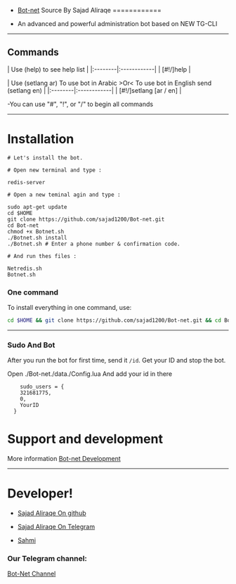   - [Bot-net](https://telegram.me/Al_Srai1) Source By Sajad Aliraqe
============

  - An advanced and powerful administration bot based on NEW TG-CLI


-----------------

## Commands

| Use (help) to see help list |
|:--------|:------------|
| [#!/]help |

| Use (setlang ar) To use bot in Arabic >Or< To use bot in English send (setlang en) |
|:--------|:------------|
| [#!/]setlang [ar / en] | 

-You can use "#", "!", or "/" to begin all commands


* * *

# Installation

````
# Let's install the bot.

# Open new terminal and type :

redis-server

# Open a new teminal agin and type :

sudo apt-get update
cd $HOME
git clone https://github.com/sajad1200/Bot-net.git
cd Bot-net
chmod +x Botnet.sh
./Botnet.sh install
./Botnet.sh # Enter a phone number & confirmation code.

# And run thes files :

Netredis.sh
Botnet.sh
``````
### One command
To install everything in one command, use:
```sh
cd $HOME && git clone https://github.com/sajad1200/Bot-net.git && cd Bot-net && chmod +x Botnet.sh && ./Botnet.sh install && ./Botnet.sh
```

* * *

### Sudo And Bot

After you run the bot for first time, send it `/id`. Get your ID and stop the bot.

Open ./Bot-net./data./Config.lua And add your id in there
```
    sudo_users = {
    321681775,
    0,
    YourID
  }
```

# Support and development

More information [Bot-net Development](https://t.me/joinchat/AAAAAD6v2N-Xoupx5d3aOQ)

* * *

# Developer!


- [Sajad Aliraqe On github](https://github.com/sajad1200) 

- [Sajad Aliraqe On Telegram](https://telegram.me/Al_Srai)

- [Sahmi](https://telegram.me/safl888)


### Our Telegram channel:

[Bot-Net Channel](https://telegram.me/Al_Srai1)

